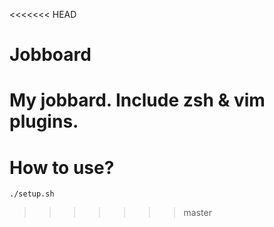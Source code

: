 <<<<<<< HEAD
# Jobboard
My jobbard. Include zsh &amp; vim plugins.
=======
# How to use?

```
./setup.sh
```
>>>>>>> master

